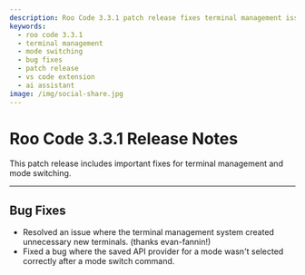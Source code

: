 ```yaml
---
description: Roo Code 3.3.1 patch release fixes terminal management issues and mode switching bugs for improved stability and performance.
keywords:
  - roo code 3.3.1
  - terminal management
  - mode switching
  - bug fixes
  - patch release
  - vs code extension
  - ai assistant
image: /img/social-share.jpg
---
```


# Roo Code 3.3.1 Release Notes

This patch release includes important fixes for terminal management and mode switching.

---

## Bug Fixes

*   Resolved an issue where the terminal management system created unnecessary new terminals. (thanks evan-fannin!)
*   Fixed a bug where the saved API provider for a mode wasn't selected correctly after a mode switch command.